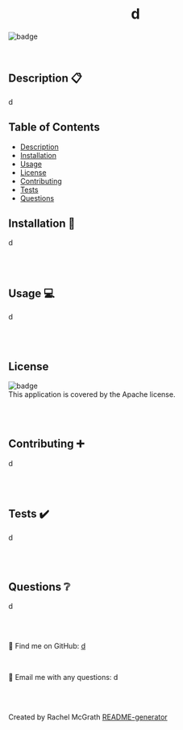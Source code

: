 
<h1 align="center">d</h1>
  
![badge](https://img.shields.io/badge/license-Apache-orange)<br />

<br />

## Description 📋
d



## Table of Contents
- [Description](#description)
- [Installation](#installation)
- [Usage](#usage)
- [License](#license)
- [Contributing](#contributing)
- [Tests](#tests)
- [Questions](#questions)

## Installation 📁  
d

<br />
<br />

## Usage 💻 
d

<br />
<br />

## License
![badge](https://img.shields.io/badge/license-Apache-orange)
<br />
This application is covered by the Apache license. 

<br />
<br />

## Contributing ➕ 
d

<br />
<br />

## Tests ✔️ 
d

<br />
<br />

## Questions ❔ 
d

<br />
<br />

📍 Find me on GitHub: [d](https://github.com/d)

<br />

📧  Email me with any questions: d

<br />
<br />

Created by Rachel McGrath [README-generator](https://github.com/rmwillow/ReadME-Generator-)
    